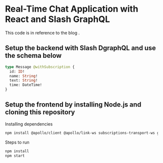 # Real-Time Chat Application with React and Slash GraphQL

This code is in reference to the blog <add blog link after release>.

## Setup the backend with Slash DgraphQL and use the schema below

```graphql
type Message @withSubscription {
  id: ID!
  name: String!
  text: String!
  time: DateTime!
}
```

## Setup the frontend by installing Node.js and cloning this repository

Installing dependencies

```bash
npm install @apollo/client @apollo/link-ws subscriptions-transport-ws graphql
```

Steps to run

```bash
npm install
npm start
```
